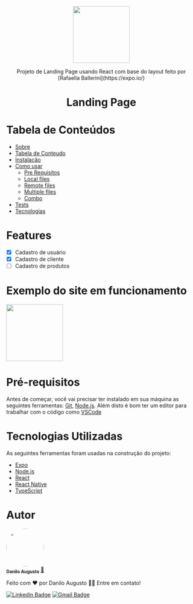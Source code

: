 
<div align="center">
<img src="https://user-images.githubusercontent.com/91206356/152497618-6c1f025d-6d86-4fd0-a8c4-8b2e9dfa21db.jpg" width="150px">
</div>
<p align="center">
 Projeto de Landing Page usando React com base do layout feito por [Rafaella Ballerini](https://expo.io/)
</p>

<h1 align="center"> 
Landing Page
</h1>


# Tabela de Conteúdos

<!--ts-->
   * [Sobre](#Sobre)
   * [Tabela de Conteudo](#tabela-de-conteudo)
   * [Instalação](#instalacao)
   * [Como usar](#como-usar)
      * [Pre Requisitos](#pre-requisitos)
      * [Local files](#local-files)
      * [Remote files](#remote-files)
      * [Multiple files](#multiple-files)
      * [Combo](#combo)
   * [Tests](#testes)
   * [Tecnologias](#tecnologias)
<!--te-->


# Features

- [x] Cadastro de usuário
- [x] Cadastro de cliente
- [ ] Cadastro de produtos

# Exemplo do site em funcionamento
<div>
<img src="https://media.giphy.com/media/Hz9a8TDV824GQ/giphy.gif" width="150px">
</div>

# Pré-requisitos

Antes de começar, você vai precisar ter instalado em sua máquina as seguintes ferramentas:
[Git](https://git-scm.com), [Node.js](https://nodejs.org/en/). 
Além disto é bom ter um editor para trabalhar com o código como [VSCode](https://code.visualstudio.com/)

# Tecnologias Utilizadas

As seguintes ferramentas foram usadas na construção do projeto:

- [Expo](https://expo.io/)
- [Node.js](https://nodejs.org/en/)
- [React](https://pt-br.reactjs.org/)
- [React Native](https://reactnative.dev/)
- [TypeScript](https://www.typescriptlang.org/)


# Autor

<a href="https://www.linkedin.com/in/daniloaugusto9101">
 <img style="border-radius: 50%;" src="https://media-exp1.licdn.com/dms/image/C4D03AQGDStZVq-uy4A/profile-displayphoto-shrink_800_800/0/1641510027050?e=1649289600&v=beta&t=ocSvy7kvPsESi7uuvdsEGFzF6ZZXjjHXNY-Z4bAJ8sI" width="100px;" alt=""/>
 <br />
 <sub><b>Danilo Augusto</b></sub></a> <a href="https://www.linkedin.com/in/daniloaugusto9101" title="Danilo">🚀</a>


Feito com ❤️ por Danilo Augusto 👋🏽 Entre em contato!

[![Linkedin Badge](https://img.shields.io/badge/-Danilo-blue?style=flat-square&logo=Linkedin&logoColor=white&link=https://www.linkedin.com/in/daniloaugusto9101)](https://www.linkedin.com/in/daniloaugusto9101)
[![Gmail Badge](https://img.shields.io/badge/-danilloagt@gmail.com-c14438?style=flat-square&logo=Gmail&logoColor=white&link=mailto:danilloagt@gmail.com)](mailto:danilloagt@gmail.com)


